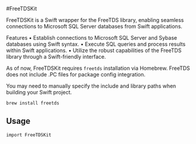 #FreeTDSKit

FreeTDSKit is a Swift wrapper for the FreeTDS library, enabling seamless connections to Microsoft SQL Server databases from Swift applications.

Features
    •    Establish connections to Microsoft SQL Server and Sybase databases using Swift syntax.
    •    Execute SQL queries and process results within Swift applications.
    •    Utilize the robust capabilities of the FreeTDS library through a Swift-friendly interface.
    
    
As of now, FreeTDSKit requires `freetds` installation via Homebrew. FreeTDS does not include .PC files for package config integration. 

You may need to manually specify the include and library paths when building your Swift project.

```
brew install freetds
```
    
## Usage

```
import FreeTDSKit 
```
